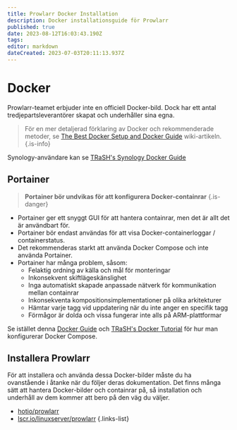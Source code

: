 ```yaml
---
title: Prowlarr Docker Installation
description: Docker installationsguide för Prowlarr
published: true
date: 2023-08-12T16:03:43.190Z
tags: 
editor: markdown
dateCreated: 2023-07-03T20:11:13.937Z
---
```


# Docker

Prowlarr-teamet erbjuder inte en officiell Docker-bild. Dock har ett antal tredjepartsleverantörer skapat och underhåller sina egna.

> För en mer detaljerad förklaring av Docker och rekommenderade metoder, se [The Best Docker Setup and Docker Guide](/docker-guide) wiki-artikeln.
{.is-info}

Synology-användare kan se [TRaSH's Synology Docker Guide](https://trash-guides.info/Hardlinks/How-to-setup-for/Synology/)

## Portainer

> **Portainer bör undvikas för att konfigurera Docker-containrar** {.is-danger}

- Portainer ger ett snyggt GUI för att hantera containrar, men det är allt det är användbart för.
- Portainer bör endast användas för att visa Docker-containerloggar / containerstatus.
- Det rekommenderas starkt att använda Docker Compose och inte använda Portainer.
- Portainer har många problem, såsom:
  - Felaktig ordning av källa och mål för monteringar
  - Inkonsekvent skiftlägeskänslighet
  - Inga automatiskt skapade anpassade nätverk för kommunikation mellan containrar
  - Inkonsekventa kompositionsimplementationer på olika arkitekturer
  - Hämtar varje tagg vid uppdatering när du inte anger en specifik tagg
  - Förmågor är dolda och vissa fungerar inte alls på ARM-plattformar

Se istället denna [Docker Guide](/docker-guide) och [TRaSH's Docker Tutorial](https://trash-guides.info/hardlinks/) för hur man konfigurerar Docker Compose.

## Installera Prowlarr

För att installera och använda dessa Docker-bilder måste du ha ovanstående i åtanke när du följer deras dokumentation. Det finns många sätt att hantera Docker-bilder och containrar på, så installation och underhåll av dem kommer att bero på den väg du väljer.

- [hotio/prowlarr](https://hotio.dev/containers/prowlarr/)
- [lscr.io/linuxserver/prowlarr](https://docs.linuxserver.io/images/docker-prowlarr)
{.links-list}